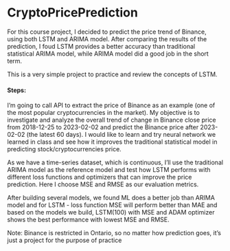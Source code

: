 # CryptoPricePrediction
For this course project, I decided to predict the price trend of Binance, using both LSTM and ARIMA model. After comparing the results of the prediction, I foud LSTM provides a better accuracy than traditional statistical ARIMA model, while ARIMA model did a good job in the short term. 

This is a very simple project to practice and review the concepts of LSTM.

#### Steps:
I’m going to call API to extract the price of Binance as an example (one of the most popular cryptocurrencies in the market). My objective is to investigate and analyze the overall trend of change in Binance close price from 2018-12-25 to 2023-02-02 and predict the Binance price after 2023-02-02 (the latest 60 days). I would like to learn and try neural network we learned in class and see how it improves the traditional statistical model in predicting stock/cryptocurrencies price. 

As we have a time-series dataset, which is continuous, I’ll use the traditional ARIMA model as the reference model and test how LSTM performs with different loss functions and optimizers that can improve the price prediction. Here I choose MSE and RMSE as our evaluation metrics. 

After building several models, we found ML does a better job than ARIMA model and for LSTM - loss function MSE will perform better than MAE and based on the models we build, LSTM(100) with MSE and ADAM optimizer shows the best performance with lowest MSE and RMSE. 

Note: Binance is restricted in Ontario, so no matter how prediction goes, it’s just a project for the purpose of practice
